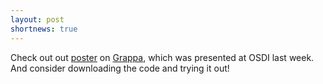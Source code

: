 ```yaml
---
layout: post
shortnews: true
---
```

Check out out [poster](http://sampa.cs.washington.edu/papers/grappa-osdi14-poster.pdf)
on [Grappa](http://grappa.io), which was presented at OSDI last week. And consider downloading the code and trying it out!

